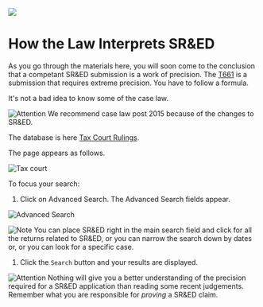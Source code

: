 ![](https://github.com/seenthattinker/Conceptinero/blob/master/images/conceptinero-funding-ideas-logo-white-383w.webp)


How the Law Interprets SR&ED
==========================================

As you go through the materials here,
you will soon come to the conclusion that a competant SR&ED submission is a work of precision.
The [T661](https://github.com/seenthattinker/Conceptinero/blob/master/images/t661-15e.pdf) is a submission that requires extreme precision.
You have to follow a formula. 

It's not a bad idea to know some of the case law.


![Attention] We recommend case law post 2015 because of the changes to SR&ED.

The database is here [Tax Court Rulings](https://decision.tcc-cci.gc.ca/tcc-cci/en/nav.do).

The page appears as follows.

![Tax court](https://github.com/seenthattinker/Conceptinero/blob/master/images/taxCourt.png)

To focus your search:

1. Click on Advanced Search.
   The Advanced Search fields appear.

![Advanced Search](https://github.com/seenthattinker/Conceptinero/blob/master/images/taxCourtAdvanceSearch.png)


![Note] You can place SR&ED right in the main search field and click for all the returns related to SR&ED, or you can narrow the search down by dates or, or you can look for a specific case.


1. Click the `Search` button and your results are displayed.


![Attention] Nothing will give you a better understanding of the precision required for a SR&ED application than reading some recent judgements. Remember what you are responsible for *proving* a SR&ED claim. 





[Note]:https://github.com/seenthattinker/Conceptinero/blob/master/images/write-a-note-icon-vector-20994413.jpg 

[Attention]:https://github.com/seenthattinker/Conceptinero/blob/master/images/attention.jpeg

[Example]:https://github.com/seenthattinker/Conceptinero/blob/master/images/example.png



